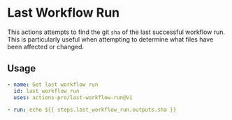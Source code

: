 # Last Workflow Run

This actions attempts to find the git `sha` of the last successful workflow run. This is particularly useful when attempting to determine what files have been affected or changed.

## Usage

```yaml
- name: Get last workflow run
  id: last_workflow_run
  uses: actions-pro/last-workflow-run@v1

- run: echo ${{ steps.last_workflow_run.outputs.sha }}
```
